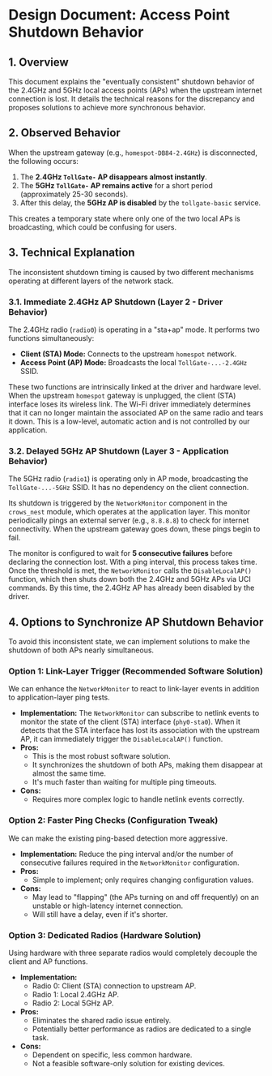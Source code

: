 # Design Document: Access Point Shutdown Behavior

## 1. Overview

This document explains the "eventually consistent" shutdown behavior of the 2.4GHz and 5GHz local access points (APs) when the upstream internet connection is lost. It details the technical reasons for the discrepancy and proposes solutions to achieve more synchronous behavior.

## 2. Observed Behavior

When the upstream gateway (e.g., `homespot-DB84-2.4GHz`) is disconnected, the following occurs:

1.  The **2.4GHz `TollGate-` AP disappears almost instantly**.
2.  The **5GHz `TollGate-` AP remains active** for a short period (approximately 25-30 seconds).
3.  After this delay, the **5GHz AP is disabled** by the `tollgate-basic` service.

This creates a temporary state where only one of the two local APs is broadcasting, which could be confusing for users.

## 3. Technical Explanation

The inconsistent shutdown timing is caused by two different mechanisms operating at different layers of the network stack.

### 3.1. Immediate 2.4GHz AP Shutdown (Layer 2 - Driver Behavior)

The 2.4GHz radio (`radio0`) is operating in a "sta+ap" mode. It performs two functions simultaneously:
*   **Client (STA) Mode:** Connects to the upstream `homespot` network.
*   **Access Point (AP) Mode:** Broadcasts the local `TollGate-...-2.4GHz` SSID.

These two functions are intrinsically linked at the driver and hardware level. When the upstream `homespot` gateway is unplugged, the client (STA) interface loses its wireless link. The Wi-Fi driver immediately determines that it can no longer maintain the associated AP on the same radio and tears it down. This is a low-level, automatic action and is not controlled by our application.

### 3.2. Delayed 5GHz AP Shutdown (Layer 3 - Application Behavior)

The 5GHz radio (`radio1`) is operating only in AP mode, broadcasting the `TollGate-...-5GHz` SSID. It has no dependency on the client connection.

Its shutdown is triggered by the `NetworkMonitor` component in the `crows_nest` module, which operates at the application layer. This monitor periodically pings an external server (e.g., `8.8.8.8`) to check for internet connectivity. When the upstream gateway goes down, these pings begin to fail.

The monitor is configured to wait for **5 consecutive failures** before declaring the connection lost. With a ping interval, this process takes time. Once the threshold is met, the `NetworkMonitor` calls the `DisableLocalAP()` function, which then shuts down both the 2.4GHz and 5GHz APs via UCI commands. By this time, the 2.4GHz AP has already been disabled by the driver.

## 4. Options to Synchronize AP Shutdown Behavior

To avoid this inconsistent state, we can implement solutions to make the shutdown of both APs nearly simultaneous.

### Option 1: Link-Layer Trigger (Recommended Software Solution)

We can enhance the `NetworkMonitor` to react to link-layer events in addition to application-layer ping tests.

*   **Implementation:** The `NetworkMonitor` can subscribe to netlink events to monitor the state of the client (STA) interface (`phy0-sta0`). When it detects that the STA interface has lost its association with the upstream AP, it can immediately trigger the `DisableLocalAP()` function.
*   **Pros:**
    *   This is the most robust software solution.
    *   It synchronizes the shutdown of both APs, making them disappear at almost the same time.
    *   It's much faster than waiting for multiple ping timeouts.
*   **Cons:**
    *   Requires more complex logic to handle netlink events correctly.

### Option 2: Faster Ping Checks (Configuration Tweak)

We can make the existing ping-based detection more aggressive.

*   **Implementation:** Reduce the ping interval and/or the number of consecutive failures required in the `NetworkMonitor` configuration.
*   **Pros:**
    *   Simple to implement; only requires changing configuration values.
*   **Cons:**
    *   May lead to "flapping" (the APs turning on and off frequently) on an unstable or high-latency internet connection.
    *   Will still have a delay, even if it's shorter.

### Option 3: Dedicated Radios (Hardware Solution)

Using hardware with three separate radios would completely decouple the client and AP functions.

*   **Implementation:**
    *   Radio 0: Client (STA) connection to upstream AP.
    *   Radio 1: Local 2.4GHz AP.
    *   Radio 2: Local 5GHz AP.
*   **Pros:**
    *   Eliminates the shared radio issue entirely.
    *   Potentially better performance as radios are dedicated to a single task.
*   **Cons:**
    *   Dependent on specific, less common hardware.
    *   Not a feasible software-only solution for existing devices.